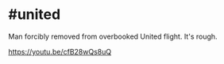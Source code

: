 # #united

Man forcibly removed from overbooked United flight. It's rough.

https://youtu.be/cfB28wQs8uQ













